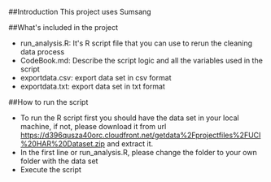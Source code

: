 ##Introduction
This project uses Sumsang 

##What's included in the project
* run_analysis.R: It's R script file that you can use to rerun the cleaning data process
* CodeBook.md: Describe the script logic and all the variables used in the script
* exportdata.csv: export data set in csv format
* exportdata.txt: export data set in txt format

##How to run the script
* To run the R script first you should have the data set in your local machine, if not, please download it from url https://d396qusza40orc.cloudfront.net/getdata%2Fprojectfiles%2FUCI%20HAR%20Dataset.zip  and extract it.
* In the first line or run_analysis.R, please change the folder to your own folder with the data set
* Execute the script